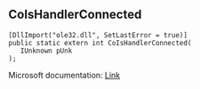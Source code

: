 ## CoIsHandlerConnected

```
[DllImport("ole32.dll", SetLastError = true)]
public static extern int CoIsHandlerConnected(
   IUnknown pUnk
);
```

Microsoft documentation: [Link](https://docs.microsoft.com/en-us/windows/win32/api/combaseapi/nf-combaseapi-coishandlerconnected)
